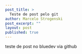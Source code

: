 ```yaml
---
post_title: >
  Teste de post pelo git
author: Marcelo Strogenski
post_excerpt: ""
layout: post
published: true
---
```


teste de post no bluedev via github
